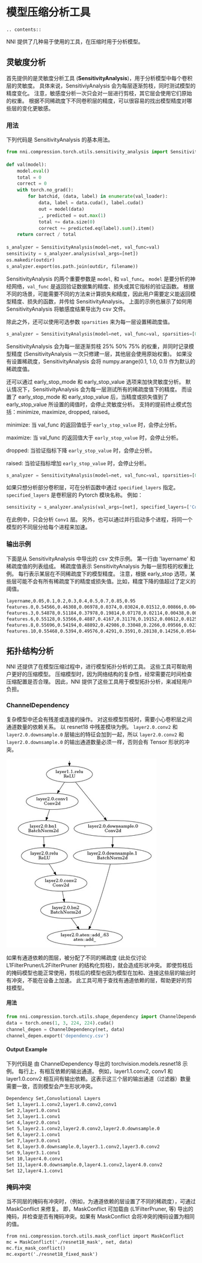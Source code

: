 # 模型压缩分析工具

```eval_rst
.. contents::
```

NNI 提供了几种易于使用的工具，在压缩时用于分析模型。

## 灵敏度分析
首先提供的是灵敏度分析工具 (**SensitivityAnalysis**)，用于分析模型中每个卷积层的灵敏度。 具体来说，SensitiviyAnalysis 会为每层逐渐剪枝，同时测试模型的精度变化。 注意，敏感度分析一次只会对一层进行剪枝，其它层会使用它们原始的权重。 根据不同稀疏度下不同卷积层的精度，可以很容易的找出模型精度对哪些层的变化更敏感。

### 用法

下列代码是 SensitivityAnalysis 的基本用法。
```python
from nni.compression.torch.utils.sensitivity_analysis import SensitivityAnalysis

def val(model):
    model.eval()
    total = 0
    correct = 0
    with torch.no_grad():
        for batchid, (data, label) in enumerate(val_loader):
            data, label = data.cuda(), label.cuda()
            out = model(data)
            _, predicted = out.max(1)
            total += data.size(0)
            correct += predicted.eq(label).sum().item()
    return correct / total

s_analyzer = SensitivityAnalysis(model=net, val_func=val)
sensitivity = s_analyzer.analysis(val_args=[net])
os.makedir(outdir)
s_analyzer.export(os.path.join(outdir, filename))
```

SensitivityAnalysis 的两个重要参数是 `model`, 和 `val_func`。 `model` 是要分析的神经网络，`val_func` 是返回验证数据集的精度、损失或其它指标的验证函数。 根据不同的场景，可能需要不同的方法来计算损失和精度，因此用户需要定义能返回模型精度、损失的函数，并传给 SensitivityAnalysis。 上面的示例也展示了如何用 SensitivityAnalysis 将敏感度结果导出为 csv 文件。

除此之外，还可以使用可选参数 `sparsities` 来为每一层设置稀疏度值。
```python
s_analyzer = SensitivityAnalysis(model=net, val_func=val, sparsities=[0.25, 0.5, 0.75])
```
SensitivityAnalysis 会为每一层逐渐剪枝 25% 50% 75% 的权重，并同时记录模型精度 (SensitivityAnalysis 一次只修建一层，其他层会使用原始权重)。 如果没有设置稀疏度，SensitivityAnalysis 会将 numpy.arange(0.1, 1.0, 0.1) 作为默认的稀疏度值。

还可以通过 early_stop_mode 和 early_stop_value 选项来加快灵敏度分析。 默认情况下，SensitivityAnalysis 会为每一层测试所有的稀疏度值下的精度。 而设置了 early_stop_mode 和 early_stop_value 后，当精度或损失值到了 early_stop_value 所设置的阈值时，会停止灵敏度分析。 支持的提前终止模式包括：minimize, maximize, dropped, raised。

minimize: 当 val_func 的返回值低于 `early_stop_value` 时，会停止分析。

maximize: 当 val_func 的返回值大于 `early_stop_value` 时，会停止分析。

dropped: 当验证指标下降 `early_stop_value` 时，会停止分析。

raised: 当验证指标增加 `early_stop_value` 时，会停止分析。

```python
s_analyzer = SensitivityAnalysis(model=net, val_func=val, sparsities=[0.25, 0.5, 0.75], early_stop_mode='dropped', early_stop_value=0.1)
```
如果只想分析部分卷积层，可在分析函数中通过 `specified_layers` 指定。 `specified_layers` 是卷积层的 Pytorch 模块名称。 例如：
```python
sensitivity = s_analyzer.analysis(val_args=[net], specified_layers=['Conv1'])
```
在此例中，只会分析 `Conv1` 层。 另外，也可以通过并行启动多个进程，将同一个模型的不同层分给每个进程来加速。


### 输出示例
下面是从 SensitivityAnalysis 中导出的 csv 文件示例。 第一行由 'layername' 和稀疏度值的列表组成。 稀疏度值表示 SensitivityAnalysis 为每一层剪枝的权重比例。 每行表示某层在不同稀疏度下的模型精度。 注意，根据 early_stop 选项，某些层可能不会有所有稀疏度下的精度或损失值。比如，精度下降的值超过了定义的阈值。
```
layername,0.05,0.1,0.2,0.3,0.4,0.5,0.7,0.85,0.95
features.0,0.54566,0.46308,0.06978,0.0374,0.03024,0.01512,0.00866,0.00492,0.00184
features.3,0.54878,0.51184,0.37978,0.19814,0.07178,0.02114,0.00438,0.00442,0.00142
features.6,0.55128,0.53566,0.4887,0.4167,0.31178,0.19152,0.08612,0.01258,0.00236
features.8,0.55696,0.54194,0.48892,0.42986,0.33048,0.2266,0.09566,0.02348,0.0056
features.10,0.55468,0.5394,0.49576,0.4291,0.3591,0.28138,0.14256,0.05446,0.01578
```

## 拓扑结构分析
NNI 还提供了在模型压缩过程中，进行模型拓扑分析的工具。 这些工具可帮助用户更好的压缩模型。 压缩模型时，因为网络结构的复杂性，经常需要花时间检查压缩配置是否合理。 因此，NNI 提供了这些工具用于模型拓扑分析，来减轻用户负担。

### ChannelDependency
复杂模型中还会有残差或连接的操作。 对这些模型剪枝时，需要小心卷积层之间通道数量的依赖关系。 以 resnet18 中残差模块为例。 `layer2.0.conv2` 和 `layer2.0.downsample.0` 层输出的特征会加到一起，所以 `layer2.0.conv2` 和 `layer2.0.downsample.0` 的输出通道数量必须一样，否则会有 Tensor 形状的冲突。

![](../../img/channel_dependency_example.jpg)


如果有通道依赖的图层，被分配了不同的稀疏度 (此处仅讨论 L1FilterPruner/L2FilterPruner 的结构化剪枝)，就会造成形状冲突。 即使剪枝后的掩码模型也能正常使用，剪枝后的模型也因为模型在加和、连接这些层的输出时有冲突，不能在设备上加速。 此工具可用于查找有通道依赖的层，帮助更好的剪枝模型。

#### 用法
```python
from nni.compression.torch.utils.shape_dependency import ChannelDependency
data = torch.ones(1, 3, 224, 224).cuda()
channel_depen = ChannelDependency(net, data)
channel_depen.export('dependency.csv')
```

#### Output Example
下列代码是 由 ChannelDependency 导出的 torchvision.models.resnet18 示例。 每行上，有相互依赖的输出通道。 例如，layer1.1.conv2, conv1 和 layer1.0.conv2 相互间有输出依赖。这表示这三个层的输出通道（过滤器）数量需要一致，否则模型会产生形状冲突。
```
Dependency Set,Convolutional Layers
Set 1,layer1.1.conv2,layer1.0.conv2,conv1
Set 2,layer1.0.conv1
Set 3,layer1.1.conv1
Set 4,layer2.0.conv1
Set 5,layer2.1.conv2,layer2.0.conv2,layer2.0.downsample.0
Set 6,layer2.1.conv1
Set 7,layer3.0.conv1
Set 8,layer3.0.downsample.0,layer3.1.conv2,layer3.0.conv2
Set 9,layer3.1.conv1
Set 10,layer4.0.conv1
Set 11,layer4.0.downsample.0,layer4.1.conv2,layer4.0.conv2
Set 12,layer4.1.conv1
```

### 掩码冲突
当不同层的掩码有冲突时，（例如，为通道依赖的层设置了不同的稀疏度），可通过 MaskConflict 来修复。 即，MaskConflict 可加载由 (L1FilterPruner, 等) 导出的掩码，并检查是否有掩码冲突。如果有 MaskConflict 会将冲突的掩码设置为相同的值。

```
from nni.compression.torch.utils.mask_conflict import MaskConflict
mc = MaskConflict('./resnet18_mask', net, data)
mc.fix_mask_conflict()
mc.export('./resnet18_fixed_mask')
```